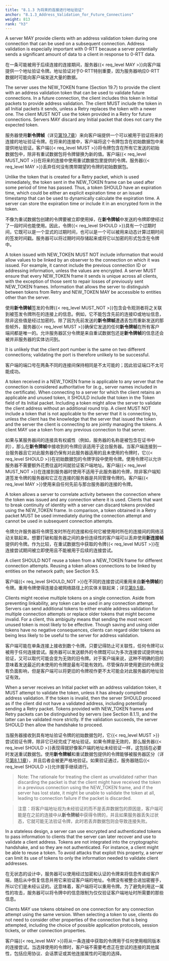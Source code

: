 ```yaml
---
title: "8.1.3 为将来的连接进行地址验证"
anchor: "8.1.3_Address_Validation_for_Future_Connections"
weight: 813
rank: "h3"
---
```


A server MAY provide clients with an address validation token during one connection that can be used on a subsequent connection. Address validation is especially important with 0-RTT because a server potentially sends a significant amount of data to a client in response to 0-RTT data.

在一条可能被用于后续连接的连接期间，服务器{{< req_level MAY >}}向客户端提供一个地址验证令牌。地址验证对于0-RTT特别重要，因为服务器响应0-RTT数据时可能向客户端发送大量的数据。

The server uses the NEW_TOKEN frame (Section 19.7) to provide the client with an address validation token that can be used to validate future connections. In a future connection, the client includes this token in Initial packets to provide address validation. The client MUST include the token in all Initial packets it sends, unless a Retry replaces the token with a newer one. The client MUST NOT use the token provided in a Retry for future connections. Servers MAY discard any Initial packet that does not carry the expected token.

服务器使用**新令牌帧**（详见[第19.7章]()）来向客户端提供一个可以被用于验证将来的连接的地址验证令牌。在将来的连接中，客户端将这个令牌包含在初始数据包中来提供地址验证。客户端{{< req_level MUST >}}将令牌包含在所有它发送的初始数据包中，除非有重试数据包将令牌替换为新的值。客户端{{< req_level MUST_NOT >}}在将来的连接中使用重试数据包里提供的令牌。服务器{{< req_level MAY >}}丢弃任何没有携带期望的令牌的初始数据包。

Unlike the token that is created for a Retry packet, which is used immediately, the token sent in the NEW_TOKEN frame can be used after some period of time has passed. Thus, a token SHOULD have an expiration time, which could be either an explicit expiration time or an issued timestamp that can be used to dynamically calculate the expiration time. A server can store the expiration time or include it in an encrypted form in the token.

不像为重试数据包创建的令牌要被立即使用掉，在**新令牌帧**中发送的令牌即使经过了一段时间也能使用。因此，令牌{{< req_level SHOULD >}}具有一个过期时间，它既可以是一个显式的过期时间，也可以是一个可以被用来动态计算过期时间的签发时间戳。服务器可以将过期时间存储起来或将它以加密的形式包含在令牌中。

A token issued with NEW_TOKEN MUST NOT include information that would allow values to be linked by an observer to the connection on which it was issued. For example, it cannot include the previous connection ID or addressing information, unless the values are encrypted. A server MUST ensure that every NEW_TOKEN frame it sends is unique across all clients, with the exception of those sent to repair losses of previously sent NEW_TOKEN frames. Information that allows the server to distinguish between tokens from Retry and NEW_TOKEN MAY be accessible to entities other than the server.

使用**新令牌帧**签发的令牌{{< req_level MUST_NOT >}}包含会令观测者将之关联到被签发令牌所在的连接上的信息。例如，它不能包含先前的连接ID或地址信息，除非这些值是经过加密的。除了因为先前发送的**新令牌帧**遭遇丢包而重新发送的那些帧外，服务器{{< req_level MUST >}}确保它发送的任何**新令牌帧**在所有客户端间都是唯一的。允许服务器区分令牌是来自重试数据包还是**新令牌帧**的信息还会被并非服务器的实体访问到。

It is unlikely that the client port number is the same on two different connections; validating the port is therefore unlikely to be successful.

客户端的端口号在两条不同的连接间保持相同是不太可能的；因此验证端口不太可能成功。

A token received in a NEW_TOKEN frame is applicable to any server that the connection is considered authoritative for (e.g., server names included in the certificate). When connecting to a server for which the client retains an applicable and unused token, it SHOULD include that token in the Token field of its Initial packet. Including a token might allow the server to validate the client address without an additional round trip. A client MUST NOT include a token that is not applicable to the server that it is connecting to, unless the client has the knowledge that the server that issued the token and the server the client is connecting to are jointly managing the tokens. A client MAY use a token from any previous connection to that server.

如果与某服务器间的连接具有权威性（例如，服务器的名称是被包含在证书中的），那么在**新令牌帧**中接收到的令牌应该适用于这台服务器。当客户端连接到一台服务器且它对此服务器仍保有对此服务器适用的且未使用的令牌时，它{{< req_level SHOULD >}}在初始数据包的令牌字段中使用令牌。使用令牌可以允许服务器不需要额外花费往返时间就验证客户端地址。客户端{{< req_level MUST_NOT >}}在连接到服务器时使用不适用于此服务器的令牌，除非客户端知道签发令牌的服务器和它正在连接的服务器是共同管理令牌的。客户端{{< req_level MAY >}}使用来自任何先前与那台服务器的连接的令牌。

A token allows a server to correlate activity between the connection where the token was issued and any connection where it is used. Clients that want to break continuity of identity with a server can discard tokens provided using the NEW_TOKEN frame. In comparison, a token obtained in a Retry packet MUST be used immediately during the connection attempt and cannot be used in subsequent connection attempts.

令牌允许服务器将令牌签发时所在的连接和任何它被使用时所在的连接间的网络活动关联起来。想要打破和服务器之间的身份连续性的客户端可以丢弃使用**新连接帧**提供的令牌。作为比较，在重试数据包中获取的令牌{{< req_level MUST >}}在连接尝试期间被立即使用且不能被用于后续的连接尝试。

A client SHOULD NOT reuse a token from a NEW_TOKEN frame for different connection attempts. Reusing a token allows connections to be linked by entities on the network path; see Section 9.5.

客户端{{< req_level SHOULD_NOT >}}在不同的连接尝试间重用来自**新令牌帧**的令牌。重用令牌使得连接会被网络路径上的实体关联起来；详见[第9.5章]()。

Clients might receive multiple tokens on a single connection. Aside from preventing linkability, any token can be used in any connection attempt. Servers can send additional tokens to either enable address validation for multiple connection attempts or replace older tokens that might become invalid. For a client, this ambiguity means that sending the most recent unused token is most likely to be effective. Though saving and using older tokens have no negative consequences, clients can regard older tokens as being less likely to be useful to the server for address validation.

客户端可能在单条连接上接收到数个令牌。只要记得防止可关联性，任何令牌可以被用于任何连接尝试。服务器可以发送额外的令牌既可以为多次连接尝试提供地址验证，又可以取代可能会变为无效的旧令牌。对于客户端来说，这种不明确的目的意味着发送最近的未使用的令牌是最有可能有效的。尽管保存并使用更旧的令牌没有负面影响，但是客户端可以将更旧的令牌视作更不太可能会对此服务器的地址验证有效。

When a server receives an Initial packet with an address validation token, it MUST attempt to validate the token, unless it has already completed address validation. If the token is invalid, then the server SHOULD proceed as if the client did not have a validated address, including potentially sending a Retry packet. Tokens provided with NEW_TOKEN frames and Retry packets can be distinguished by servers (see Section 8.1.1), and the latter can be validated more strictly. If the validation succeeds, the server SHOULD then allow the handshake to proceed.

当服务器接收到具有地址验证令牌的初始数据包时，它{{< req_level MUST >}}尝试验证令牌，除非它已经完成了地址验证。如果令牌是无效的，那么服务器{{< req_level SHOULD >}}表现得就好像客户端的地址未经验证一样，这包括在必要时发送重试数据包。使用**新令牌帧**和重试数据包提供的令牌能够被服务器区分（详见[第8.1.1章]()），并且后者会被更严格地验证。如果验证通过，服务器随后{{< req_level SHOULD >}}允许握手继续进行。

> Note: The rationale for treating the client as unvalidated rather than discarding the packet is that the client might have received the token in a previous connection using the NEW_TOKEN frame, and if the server has lost state, it might be unable to validate the token at all, leading to connection failure if the packet is discarded.

> 注意：将客户端地址视为未经验证的而不是丢弃数据包的原因是，客户端可能是在之前的连接中从**新令牌帧**中获得令牌的，并且如果服务器丢失过状态，它就可能无法验证令牌，此时若丢弃数据包则会导致连接失败。

In a stateless design, a server can use encrypted and authenticated tokens to pass information to clients that the server can later recover and use to validate a client address. Tokens are not integrated into the cryptographic handshake, and so they are not authenticated. For instance, a client might be able to reuse a token. To avoid attacks that exploit this property, a server can limit its use of tokens to only the information needed to validate client addresses.

在无状态的设计中，服务器可以使用经过加密和认证的令牌来将信息传递给客户端，随后从中恢复信息并用它来验证客户端的地址。令牌没有被整合进加密握手，所以它们是未经认证的。这意味着，客户端将可以重用令牌。为了避免利用这一属性的攻击，服务器可以将令牌中的信息限制为仅仅验证客户端地址时所需要的那些信息。

Clients MAY use tokens obtained on one connection for any connection attempt using the same version. When selecting a token to use, clients do not need to consider other properties of the connection that is being attempted, including the choice of possible application protocols, session tickets, or other connection properties.

客户端{{< req_level MAY >}}将从一条连接中获取的令牌用于任何使用相同版本的连接尝试。当选择使用的令牌时，客户端不需要考虑正在尝试的连接的其他属性，包括应用协议、会话票证或其他连接属性的可能的选择。
